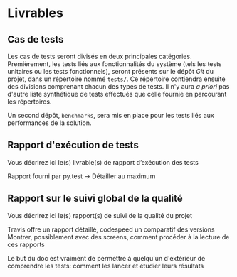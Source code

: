# Livrables

## Cas de tests

Les cas de tests seront divisés en deux principales catégories. Premièrement, les tests liés aux fonctionnalités du système (tels les tests unitaires ou les tests fonctionnels), seront présents sur le dépôt *Git* du projet, dans un répertoire nommé `tests/`. Ce répertoire contiendra ensuite des divisions comprenant chacun des types de tests. Il n'y aura *a priori* pas d'autre liste synthétique de tests effectués que celle fournie en parcourant les répertoires.

Un second dépôt, `benchmarks`, sera mis en place pour les tests liés aux performances de la solution.


## Rapport d'exécution de tests

Vous décrirez ici le(s) livrable(s) de rapport d’exécution des tests

Rapport fourni par py.test -> Détailler au maximum


## Rapport sur le suivi global de la qualité

Vous décrirez ici le(s) rapport(s) de suivi de la qualité du projet

Travis offre un rapport détaillé, codespeed un comparatif des versions
Montrer, possiblement avec des screens, comment procéder à la lecture de ces rapports

Le but du doc est vraiment de permettre à quelqu'un d'extérieur de comprendre les tests: comment les lancer et étudier leurs résultats
